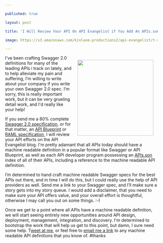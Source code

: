 ---
published: true
layout: post
title: 'I Will Review Your API On API Evangelist if You Add An APIs.son File Plus A Machine Readable API Definition'
image: https://s3.amazonaws.com/kinlane-productions2/api-evangelist/t-shirts/KL_InApiWeTrust-1000.png
---

<p><img style="padding: 15px;" src="https://s3.amazonaws.com/kinlane-productions2/api-evangelist/t-shirts/KL_InApiWeTrust-1000.png" alt="" width="250" align="right" />
<p>I've been crafting Swagger 2.0 definitions for many of the leading APIs i track on lately, and to help alleviate my pain and suffering, I&rsquo;m willing to write about your company if you write your own Swagger 2.0 spec. I&rsquo;m sorry, this is really important work, but it can be very grueling detail work, and I'd really like your help!
<p>If you send me a 80% complete <a href="http://swagger.io">Swagger 2.0 specification</a>, or for that matter, an <a href="http://apiblueprint.org/">API Blueprint</a> or <a href="http://raml.org/">RAML specification</a>, I will review your API efforts on the API Evangelist blog. I'm pretty adamant that all APIs today should have a machine readable definition in a popular format like Swagger or API Blueprint, as well as each API developer program possessing an <a href="http://apisjson.org/">APIs.son</a> index of all of their APIs, including a reference to the machine readable API definition.
<p>I&rsquo;m determined to hand craft machine readable Swagger specs for the best APIs out there, and in time I will do this, but I could really use the help of API providers as well. Send me a link to your Swagger spec, and I&rsquo;ll make sure a story gets into my story queue. I would add a disclaimer, that you need to make sure your API offers value, and your overall effort is thoughtful, otherwise I may call you out on some things. :-)
<p>Once we get to a point where all APIs have a machine readable definition, we will start seeing entirely new opportunities around API design, deployment, management, integration, and discovery. I'm determined to bootstrap the work that will help us get to this point, but damn, I sure need some help. T<a href="https://twitter.com/kinlane">weet at me</a>, or feel free to <a href="/cdn-cgi/l/email-protection#3851565e57785948515d4e59565f5d54514b4c165b5755">email me a link</a> to any machine readable API definitions that you know of. #thanks

